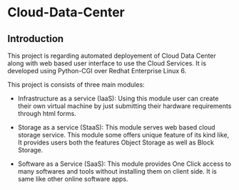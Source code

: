 # Cloud-Data-Center
## Introduction

This project is regarding automated deployement of  Cloud Data Center along with web based user interface to use the Cloud Services. It is developed using Python-CGI over Redhat Enterprise Linux 6.

This project is consists of three main modules: 

- Infrastructure as a service (IaaS): Using this module user can create their own virtual machine by just submitting their hardware requirements through html forms.

- Storage as a service (StaaS): This module serves web based cloud storage service. This module some offers unique feature of its kind like, It provides users both the features Object Storage as well as Block Storage.

- Software as a Service (SaaS): This module provides One Click access to many softwares and tools without installing them on client side. It is same like other online software apps.
